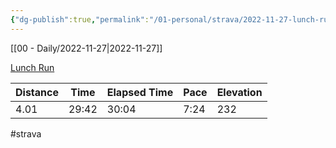 ```yaml
---
{"dg-publish":true,"permalink":"/01-personal/strava/2022-11-27-lunch-run/"}
---
```



[[00 - Daily/2022-11-27\|2022-11-27]]

[Lunch Run](https://www.strava.com/activities/8178496559)

| Distance | Time  | Elapsed Time | Pace | Elevation |
| -------- | ----- | ------------ | ---- | --------- |
| 4.01     | 29:42 | 30:04        | 7:24 | 232       |




#strava
